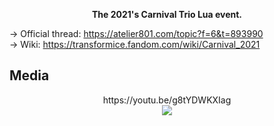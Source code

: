 <p align='center'><b>The 2021's Carnival Trio Lua event.</b></p>

→ Official thread: https://atelier801.com/topic?f=6&t=893990<br>
→ Wiki: https://transformice.fandom.com/wiki/Carnival_2021

## Media
<p align='center'>https://youtu.be/g8tYDWKXIag<br><a href='https://youtu.be/g8tYDWKXIag'><img src='https://img.youtube.com/vi/g8tYDWKXIag/hqdefault.jpg' /></a></p>
